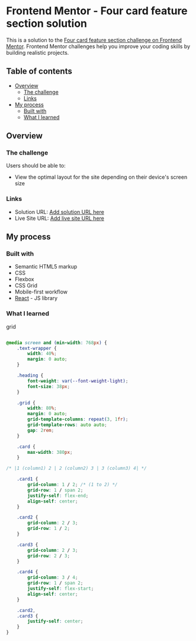 # Frontend Mentor - Four card feature section solution

This is a solution to the [Four card feature section challenge on Frontend Mentor](https://www.frontendmentor.io/challenges/four-card-feature-section-weK1eFYK). Frontend Mentor challenges help you improve your coding skills by building realistic projects. 

## Table of contents

- [Overview](#overview)
  - [The challenge](#the-challenge)
  - [Links](#links)
- [My process](#my-process)
  - [Built with](#built-with)
  - [What I learned](#what-i-learned)



## Overview

### The challenge

Users should be able to:

- View the optimal layout for the site depending on their device's screen size

### Links

- Solution URL: [Add solution URL here](https://your-solution-url.com)
- Live Site URL: [Add live site URL here](https://your-live-site-url.com)

## My process

### Built with

- Semantic HTML5 markup
- CSS
- Flexbox
- CSS Grid
- Mobile-first workflow
- [React](https://reactjs.org/) - JS library

### What I learned

grid


```css

@media screen and (min-width: 768px) {
    .text-wrapper {
        width: 40%;
        margin: 0 auto;
    }

    .heading {
        font-weight: var(--font-weight-light);
        font-size: 38px;
    }

    .grid {
        width: 80%;
        margin: 0 auto;
        grid-template-columns: repeat(3, 1fr);
        grid-template-rows: auto auto;
        gap: 2rem;
    }

    .card {
        max-width: 380px;
    }

/* |1 (column1) 2 | 2 (column2) 3 | 3 (column3) 4| */

    .card1 {
        grid-column: 1 / 2; /* (1 to 2) */
        grid-row: 1 / span 2;
        justify-self: flex-end;
        align-self: center;
    }

    .card2 {
        grid-column: 2 / 3;
        grid-row: 1 / 2;
    }

    .card3 {
        grid-column: 2 / 3;
        grid-row: 2 / 3;
    }

    .card4 {
        grid-column: 3 / 4;
        grid-row: 1 / span 2;
        justify-self: flex-start;
        align-self: center;
    }

    .card2,
    .card3 {
        justify-self: center;
    }
}
```